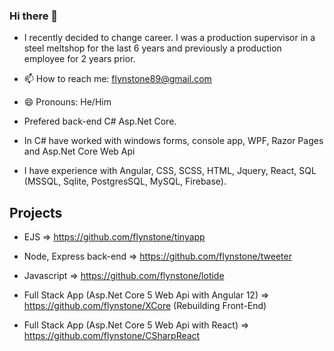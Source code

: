 ### Hi there 👋

- I recently decided to change career. I was a production supervisor in a steel meltshop for the last 6 years and previously a production employee for 2 years prior.

- 📫 How to reach me: flynstone89@gmail.com
- 😄 Pronouns: He/Him

- Prefered back-end C# Asp.Net Core.
- In C# have worked with windows forms, console app, WPF, Razor Pages and Asp.Net Core Web Api
- I have experience with Angular, CSS, SCSS, HTML, Jquery, React, SQL (MSSQL, Sqlite, PostgresSQL, MySQL, Firebase).

## Projects

- EJS => https://github.com/flynstone/tinyapp
- Node, Express back-end => https://github.com/flynstone/tweeter
- Javascript => https://github.com/flynstone/lotide

- Full Stack App (Asp.Net Core 5 Web Api with Angular 12) => https://github.com/flynstone/XCore (Rebuilding Front-End) 
- Full Stack App (Asp.Net Core 5 Web Api with React) => https://github.com/flynstone/CSharpReact

